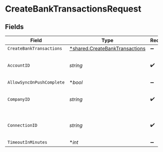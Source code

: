 # CreateBankTransactionsRequest


## Fields

| Field                                                                           | Type                                                                            | Required                                                                        | Description                                                                     | Example                                                                         |
| ------------------------------------------------------------------------------- | ------------------------------------------------------------------------------- | ------------------------------------------------------------------------------- | ------------------------------------------------------------------------------- | ------------------------------------------------------------------------------- |
| `CreateBankTransactions`                                                        | [*shared.CreateBankTransactions](../../models/shared/createbanktransactions.md) | :heavy_minus_sign:                                                              | N/A                                                                             |                                                                                 |
| `AccountID`                                                                     | *string*                                                                        | :heavy_check_mark:                                                              | Unique identifier for an account                                                |                                                                                 |
| `AllowSyncOnPushComplete`                                                       | **bool*                                                                         | :heavy_minus_sign:                                                              | N/A                                                                             |                                                                                 |
| `CompanyID`                                                                     | *string*                                                                        | :heavy_check_mark:                                                              | N/A                                                                             | 8a210b68-6988-11ed-a1eb-0242ac120002                                            |
| `ConnectionID`                                                                  | *string*                                                                        | :heavy_check_mark:                                                              | N/A                                                                             | 2e9d2c44-f675-40ba-8049-353bfcb5e171                                            |
| `TimeoutInMinutes`                                                              | **int*                                                                          | :heavy_minus_sign:                                                              | N/A                                                                             |                                                                                 |